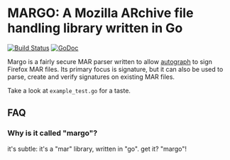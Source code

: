 # MARGO: A Mozilla ARchive file handling library written in Go

[![Build Status](https://travis-ci.org/mozilla-services/margo.svg?branch=master)](https://travis-ci.org/mozilla-services/margo)
[![GoDoc](https://godoc.org/go.mozilla.org/mar?status.svg)](https://godoc.org/go.mozilla.org/mar) 

Margo is a fairly secure MAR parser written to allow
[autograph](https://github.com/mozilla-services/autograph) to sign Firefox
MAR files. Its primary focus is signature, but it can also be used to parse,
create and verify signatures on existing MAR files.

Take a look at `example_test.go` for a taste.

## FAQ
### Why is it called "margo"?
it's subtle: it's a "mar" library, written in "go". get it? "margo"!
